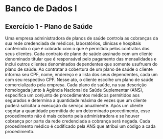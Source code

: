 # Banco de Dados I

##  Exercício 1 - Plano de Saúde

Uma empresa administradora de planos de saúde controla as cobranças da sua rede
credenciada de médicos, laboratórios, clínicas e hospitais conferindo o que é cobrado com
o que é permitido pelos contratos dos seus clientes. Cada contrato de plano de saúde
assinado com um cliente denominado titular que é responsável pelo pagamento das
mensalidades e inclui outros clientes denominados dependentes que somente usufruem do
plano de saúde. Ao contratar a cobertura de um plano de saúde o cliente informa seu CPF,
nome, endereço e a lista dos seus dependentes, cada um com seu respectivo CPF. Nesse ato,
o cliente escolhe um plano de saúde comercializado pela empresa. Cada plano de saúde, na
sua descrição homologada junto à Agência Nacional de Saúde Suplementar (ANS),
especifica um conjunto de procedimentos médicos permitidos aos segurados e determina a
quantidade máxima de vezes que um cliente poderá solicitar a execução do serviço
anualmente. Após um cliente esgotar a quantidade permitida de um determinado
procedimento, esse procedimento não é mais coberto pela administradora e se houver
cobrança por parte da rede credenciada a cobrança será negada. Cada procedimento
médico é codificado pela ANS que atribui um código a cada procedimento.
 
